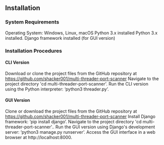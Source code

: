 ## Installation
### System Requirements
Operating System: Windows, Linux, macOS
Python 3.x installed
Python 3.x installed.
Django framework installed (for GUI version)

### Installation Procedures
#### CLI Version
Download or clone the project files from the GitHub repository at
https://github.com/shacker001/multi-threader-port-scanner
Navigate to the project directory 'cd multi-threader-port-scanner'.
Run the CLI version using the Python interpreter: ‘python3 threader.py’.

#### GUI Version
Clone or download the project files from the GitHub repository at
https://github.com/shacker001/multi-threader-port-scanner
Install Django framework: ‘pip install django’.
Navigate to the project directory 'cd multi-threader-port-scanner'..
Run the GUI version using Django's development server: ‘python3 manage.py runserver’.
Access the GUI interface in a web browser at http://localhost:8000.